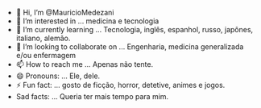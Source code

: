- 👋 Hi, I’m @MauricioMedezani
- 👀 I’m interested in ... medicina e tecnologia
- 🌱 I’m currently learning ... Tecnologia, inglês, espanhol, russo, japônes, italiano, alemão.
- 💞️ I’m looking to collaborate on ... Engenharia, medicina generalizada e/ou enfermagem
- 📫 How to reach me ... Apenas não tente.
- 😄 Pronouns: ... Ele, dele.
- ⚡ Fun fact: ... gosto de ficção, horror, detetive, animes e jogos.
-    Sad facts: ... Queria ter mais tempo para mim.

